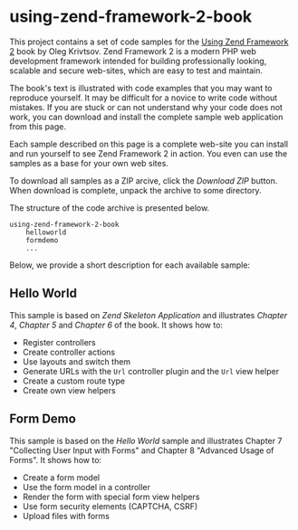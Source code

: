 using-zend-framework-2-book
===========================

This project contains a set of code samples for the [Using Zend Framework 2](https://leanpub.com/using-zend-framework-2)
book by Oleg Krivtsov. Zend Framework 2 is a modern PHP web development framework intended for
building professionally looking, scalable and secure web-sites, which are 
easy to test and maintain.

The book's text is illustrated with code examples that you may want to
reproduce yourself. It may be difficult for a novice to write code without 
mistakes. If you are stuck or can not understand why your code does not work, 
you can download and install the complete sample web application from this page. 

Each sample described on this page is a complete web-site you can install and 
run yourself to see Zend Framework 2 in action. You even can use the samples as 
a base for your own web sites.

To download all samples as a ZIP arcive, click the *Download ZIP* button. 
When download is complete, unpack the archive to some directory.

The structure of the code archive is presented below. 

~~~
using-zend-framework-2-book
	helloworld
	formdemo
	...
~~~

Below, we provide a short description for each available sample:

## Hello World

This sample is based on *Zend Skeleton Application* and illustrates *Chapter 4*, 
*Chapter 5* and *Chapter 6* of the book. It shows how to:

 * Register controllers
 * Create controller actions
 * Use layouts and switch them
 * Generate URLs with the `Url` controller plugin and the `Url` view helper
 * Create a custom route type
 * Create own view helpers
 

## Form Demo

This sample is based on the *Hello World* sample and illustrates 
Chapter 7 "Collecting User Input with Forms" and Chapter 8 "Advanced Usage of Forms".
It shows how to:

 * Create a form model
 * Use the form model in a controller
 * Render the form with special form view helpers
 * Use form security elements (CAPTCHA, CSRF)
 * Upload files with forms
